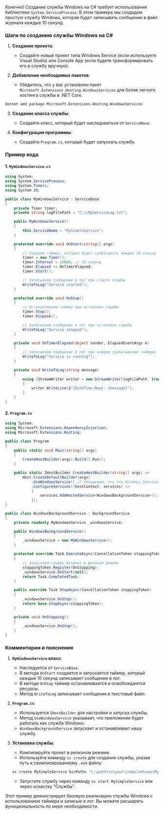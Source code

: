 Конечно! Создание службы Windows на C# требует использования библиотеки `System.ServiceProcess`. В этом примере мы создадим простую службу Windows, которая будет записывать сообщение в файл журнала каждые 10 секунд.

### Шаги по созданию службы Windows на C#

1. **Создание проекта**:
    - Создайте новый проект типа Windows Service (если используете Visual Studio) или Console App (если будете трансформировать его в службу вручную).

2. **Добавление необходимых пакетов**:
    - Убедитесь, что у вас установлен пакет `Microsoft.Extensions.Hosting.WindowsServices` для более легкого хостинга службы в .NET Core.

```bash
dotnet add package Microsoft.Extensions.Hosting.WindowsServices
```

3. **Создание класса службы**:
    - Создайте класс, который будет наследоваться от `ServiceBase`.

4. **Конфигурация программы**:
    - Создайте `Program.cs`, который будет запускать службу.

### Пример кода

#### 1. `MyWindowsService.cs`

```csharp
using System;
using System.ServiceProcess;
using System.Timers;
using System.IO;

public class MyWindowsService : ServiceBase
{
    private Timer timer;
    private string logFilePath = "C:\\MyServiceLog.txt";

    public MyWindowsService()
    {
        this.ServiceName = "MySimpleService";
    }

    protected override void OnStart(string[] args)
    {
        // Создаем таймер, который будет срабатывать каждые 10 секунд
        timer = new Timer();
        timer.Interval = 10000; // 10 секунд
        timer.Elapsed += OnTimerElapsed;
        timer.Start();

        // Записываем сообщение в лог при старте службы
        WriteToLog("Service started");
    }

    protected override void OnStop()
    {
        // Останавливаем таймер при остановке службы
        timer.Stop();
        timer.Dispose();

        // Записываем сообщение в лог при остановке службы
        WriteToLog("Service stopped");
    }

    private void OnTimerElapsed(object sender, ElapsedEventArgs e)
    {
        // Записываем сообщение в лог при каждом срабатывании таймера
        WriteToLog("Service is running");
    }

    private void WriteToLog(string message)
    {
        using (StreamWriter writer = new StreamWriter(logFilePath, true))
        {
            writer.WriteLine($"{DateTime.Now}: {message}");
        }
    }
}
```

#### 2. `Program.cs`

```csharp
using System;
using Microsoft.Extensions.DependencyInjection;
using Microsoft.Extensions.Hosting;

public class Program
{
    public static void Main(string[] args)
    {
        CreateHostBuilder(args).Build().Run();
    }

    public static IHostBuilder CreateHostBuilder(string[] args) =>
        Host.CreateDefaultBuilder(args)
            .UseWindowsService() // Указываем, что это Windows Service
            .ConfigureServices((hostContext, services) =>
            {
                services.AddHostedService<WindowsBackgroundService>();
            });
}

public class WindowsBackgroundService : BackgroundService
{
    private readonly MyWindowsService _windowsService;

    public WindowsBackgroundService()
    {
        _windowsService = new MyWindowsService();
    }

    protected override Task ExecuteAsync(CancellationToken stoppingToken)
    {
        // Запускаем службу Windows в фоновом режиме
        stoppingToken.Register(OnStopping);
        _windowsService.OnStart(null);
        return Task.CompletedTask;
    }

    public override Task StopAsync(CancellationToken stoppingToken)
    {
        _windowsService.OnStop();
        return base.StopAsync(stoppingToken);
    }

    private void OnStopping()
    {
        _windowsService.OnStop();
    }
}
```

### Комментарии и пояснения

1. **`MyWindowsService` класс**:
    - Наследуется от `ServiceBase`.
    - В методе `OnStart` создается и запускается таймер, который каждые 10 секунд записывает сообщение в лог.
    - В методе `OnStop` таймер останавливается и освобождаются ресурсы.
    - Метод `WriteToLog` записывает сообщения в текстовый файл.

2. **`Program.cs`**:
    - Используется `IHostBuilder` для настройки и запуска службы.
    - Метод `UseWindowsService` указывает, что приложение будет работать как служба Windows.
    - `WindowsBackgroundService` запускает и останавливает нашу службу.

3. **Установка службы**:
    - Компилируйте проект в релизном режиме.
    - Используйте команду `sc create` для создания службы, указав путь к скомпилированному `.exe` файлу:
    
    ```bash
    sc create MySimpleService binPath= "C:\path\to\your\compiled\exe\MyService.exe"
    ```

    - Запустите службу через команду `sc start MySimpleService` или через оснастку "Службы".

Этот пример демонстрирует базовую реализацию службы Windows с использованием таймера и записью в лог. Вы можете расширять функциональность по мере необходимости.